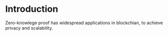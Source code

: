 # Introduction

Zero-knowlege proof has widespread applications in blockchian, to achieve privacy and scalability.
